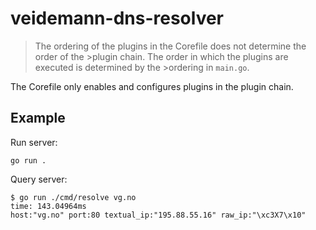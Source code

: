 # veidemann-dns-resolver

>The ordering of the plugins in the Corefile does not determine the order of the >plugin chain. The order in which the plugins are executed is determined by the >ordering in `main.go`.

The Corefile only enables and configures plugins in the plugin chain.

## Example

Run server:

    go run .

Query server:

    $ go run ./cmd/resolve vg.no
    time: 143.04964ms
    host:"vg.no" port:80 textual_ip:"195.88.55.16" raw_ip:"\xc3X7\x10"
